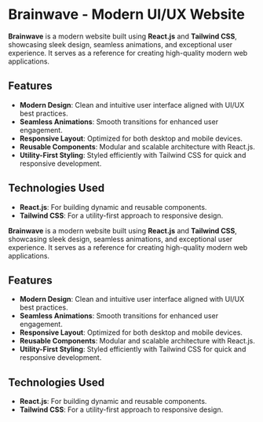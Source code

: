 # Brainwave - Modern UI/UX Website  


**Brainwave** is a modern website built using **React.js** and **Tailwind CSS**, showcasing sleek design, seamless animations, and exceptional user experience. It serves as a reference for creating high-quality modern web applications.

## Features  
- **Modern Design**: Clean and intuitive user interface aligned with UI/UX best practices.  
- **Seamless Animations**: Smooth transitions for enhanced user engagement.  
- **Responsive Layout**: Optimized for both desktop and mobile devices.  
- **Reusable Components**: Modular and scalable architecture with React.js.  
- **Utility-First Styling**: Styled efficiently with Tailwind CSS for quick and responsive development.

## Technologies Used  
- **React.js**: For building dynamic and reusable components.  
- **Tailwind CSS**: For a utility-first approach to responsive design.  


**Brainwave** is a modern website built using **React.js** and **Tailwind CSS**, showcasing sleek design, seamless animations, and exceptional user experience. It serves as a reference for creating high-quality modern web applications.

## Features  
- **Modern Design**: Clean and intuitive user interface aligned with UI/UX best practices.  
- **Seamless Animations**: Smooth transitions for enhanced user engagement.  
- **Responsive Layout**: Optimized for both desktop and mobile devices.  
- **Reusable Components**: Modular and scalable architecture with React.js.  
- **Utility-First Styling**: Styled efficiently with Tailwind CSS for quick and responsive development.

## Technologies Used  
- **React.js**: For building dynamic and reusable components.  
- **Tailwind CSS**: For a utility-first approach to responsive design.  

